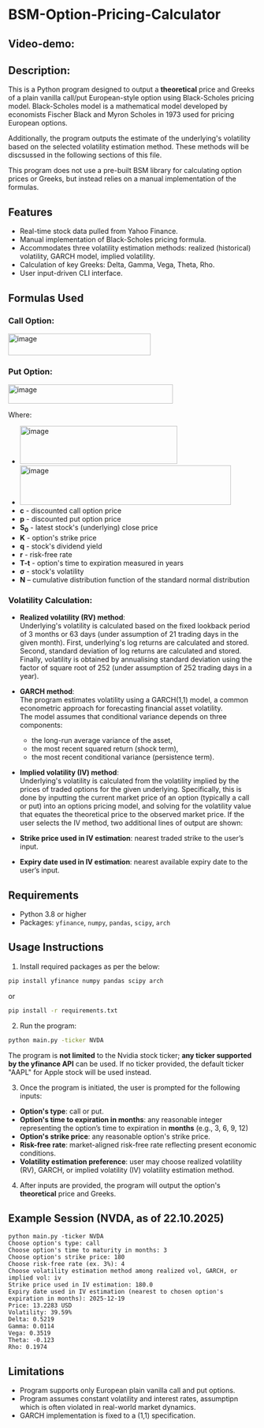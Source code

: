 # BSM-Option-Pricing-Calculator

## Video-demo: 

## Description:
This is a Python program designed to output a **theoretical** price and Greeks of a plain vanilla call/put European-style option using 
Black-Scholes pricing model. Black-Scholes model is a mathematical model developed by economists Fischer Black and Myron Scholes in 
1973 used for pricing European options.

Additionally, the program outputs the estimate of the underlying's volatility based on the selected volatility estimation method. These 
methods will be discsussed in the following sections of this file. 

This program does not use a pre-built BSM library for calculating option prices or Greeks, but instead relies on a manual implementation of 
the formulas.

## Features
- Real-time stock data pulled from Yahoo Finance.
- Manual implementation of Black-Scholes pricing formula.
- Accommodates three volatility estimation methods: realized (historical) volatility, GARCH model, implied volatility.
- Calculation of key Greeks: Delta, Gamma, Vega, Theta, Rho.
- User input-driven CLI interface.

## Formulas Used

### Call Option:
<img width="289" height="44" alt="image" src="https://github.com/user-attachments/assets/a9367b54-7f2c-4664-9345-f55a78838d43" />

### Put Option:
<img width="334" height="39" alt="image" src="https://github.com/user-attachments/assets/262c7acb-b56a-474c-b141-19fc43667f4e" />


Where:
- <img width="319" height="77" alt="image" src="https://github.com/user-attachments/assets/ed3d9429-f7a9-4643-8086-3b9e0928d728" />
- <img width="428" height="80" alt="image" src="https://github.com/user-attachments/assets/2be74ea7-dda9-4df5-a9ab-41b62960f9c7" />
- **c** - discounted call option price
- **p** - discounted put option price
- **S<sub>0</sub>** - latest stock's (underlying) close price
- **K** - option's strike price
- **q** - stock's dividend yield
- **r** - risk-free rate
- **T-t** - option's time to expiration measured in years
- **σ** - stock's volatility
- **N** – cumulative distribution function of the standard normal distribution

### Volatility Calculation:
- **Realized volatility (RV) method**:  
Underlying's volatility is calculated based on the fixed lookback period of 3 months or 63 days (under assumption of 21 trading days in the
given month). First, underlying's log returns are calculated and stored. Second, standard deviation of log returns are calculated and
stored. Finally, volatility is obtained by annualising standard deviation using the factor of square root of 252 (under assumption of 252
trading days in a year).

- **GARCH method**:  
The program estimates volatility using a GARCH(1,1) model, a common econometric approach for forecasting financial asset volatility.  
The model assumes that conditional variance depends on three components:
  - the long-run average variance of the asset,
  - the most recent squared return (shock term),
  - the most recent conditional variance (persistence term).  

- **Implied volatility (IV) method**:  
Underlying's volatility is calculated from the volatility implied by the prices of traded options for the given underlying. Specifically,
this is done by inputting the current market price of an option (typically a call or put) into an options pricing model, and solving for the
volatility value that equates the theoretical price to the observed market price.
If the user selects the IV method, two additional lines of output are shown:
- **Strike price used in IV estimation**: nearest traded strike to the user’s input.
- **Expiry date used in IV estimation**: nearest available expiry date to the user’s input.

## Requirements
- Python 3.8 or higher
- Packages: `yfinance`, `numpy`, `pandas`, `scipy`, `arch`

## Usage Instructions

1. Install required packages as per the below:
```bash
pip install yfinance numpy pandas scipy arch
```
or
```bash
pip install -r requirements.txt
```

2. Run the program:
```bash
python main.py -ticker NVDA
```
The program is **not limited** to the Nvidia stock ticker; **any ticker supported by the yfinance API** can be used. If no ticker provided, 
the default ticker "AAPL" for Apple stock will be used instead.

3. Once the program is initiated, the user is prompted for the following inputs:
- **Option's type**: call or put.
- **Option's time to expiration in months**: any reasonable integer representing the option’s time to expiration in **months** (e.g., 3, 6,
9, 12)
- **Option's strike price**: any reasonable option's strike price.
- **Risk-free rate**: market-aligned risk-free rate reflecting present economic conditions.
- **Volatility estimation preference**: user may choose realized volatility (RV), GARCH, or implied volatility (IV) volatility estimation
method.

4. After inputs are provided, the program will output the option's **theoretical** price and Greeks.
## Example Session (NVDA, as of 22.10.2025)
```text
python main.py -ticker NVDA
Choose option's type: call
Choose option's time to maturity in months: 3
Choose option's strike price: 180
Choose risk-free rate (ex. 3%): 4
Choose volatility estimation method among realized vol, GARCH, or implied vol: iv
Strike price used in IV estimation: 180.0
Expiry date used in IV estimation (nearest to chosen option's expiration in months): 2025-12-19
Price: 13.2283 USD
Volatility: 39.59%
Delta: 0.5219
Gamma: 0.0114
Vega: 0.3519
Theta: -0.123
Rho: 0.1974
```

## Limitations
- Program supports only European plain vanilla call and put options.
- Program assumes constant volatility and interest rates, assumptipn which is often violated in real-world market dynamics.
- GARCH implementation is fixed to a (1,1) specification.
